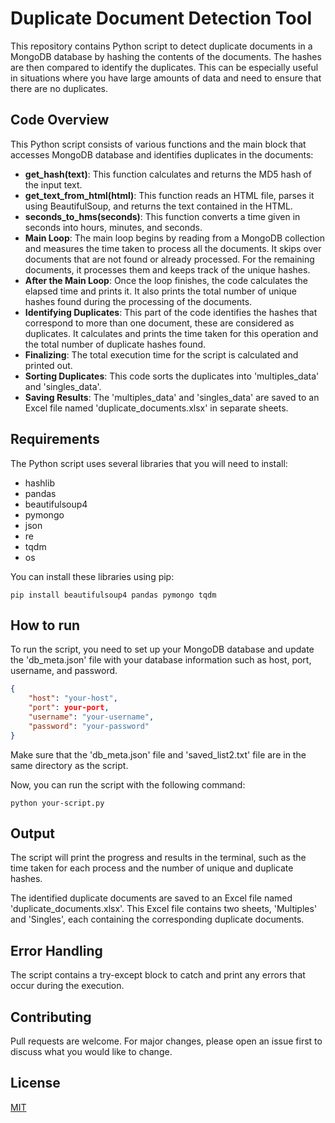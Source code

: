 # Duplicate Document Detection Tool

This repository contains Python script to detect duplicate documents in a MongoDB database by hashing the contents of the documents. The hashes are then compared to identify the duplicates. This can be especially useful in situations where you have large amounts of data and need to ensure that there are no duplicates.

## Code Overview

This Python script consists of various functions and the main block that accesses MongoDB database and identifies duplicates in the documents:

- **get_hash(text)**: This function calculates and returns the MD5 hash of the input text.
- **get_text_from_html(html)**: This function reads an HTML file, parses it using BeautifulSoup, and returns the text contained in the HTML.
- **seconds_to_hms(seconds)**: This function converts a time given in seconds into hours, minutes, and seconds.
- **Main Loop**: The main loop begins by reading from a MongoDB collection and measures the time taken to process all the documents. It skips over documents that are not found or already processed. For the remaining documents, it processes them and keeps track of the unique hashes.
- **After the Main Loop**: Once the loop finishes, the code calculates the elapsed time and prints it. It also prints the total number of unique hashes found during the processing of the documents.
- **Identifying Duplicates**: This part of the code identifies the hashes that correspond to more than one document, these are considered as duplicates. It calculates and prints the time taken for this operation and the total number of duplicate hashes found.
- **Finalizing**: The total execution time for the script is calculated and printed out.
- **Sorting Duplicates**: This code sorts the duplicates into 'multiples_data' and 'singles_data'.
- **Saving Results**: The 'multiples_data' and 'singles_data' are saved to an Excel file named 'duplicate_documents.xlsx' in separate sheets.

## Requirements

The Python script uses several libraries that you will need to install:

- hashlib
- pandas
- beautifulsoup4
- pymongo
- json
- re
- tqdm
- os

You can install these libraries using pip:

```
pip install beautifulsoup4 pandas pymongo tqdm
```

## How to run

To run the script, you need to set up your MongoDB database and update the 'db_meta.json' file with your database information such as host, port, username, and password.

```json
{
    "host": "your-host",
    "port": your-port,
    "username": "your-username",
    "password": "your-password"
}
```

Make sure that the 'db_meta.json' file and 'saved_list2.txt' file are in the same directory as the script. 

Now, you can run the script with the following command:

```
python your-script.py
```

## Output

The script will print the progress and results in the terminal, such as the time taken for each process and the number of unique and duplicate hashes.

The identified duplicate documents are saved to an Excel file named 'duplicate_documents.xlsx'. This Excel file contains two sheets, 'Multiples' and 'Singles', each containing the corresponding duplicate documents.

## Error Handling

The script contains a try-except block to catch and print any errors that occur during the execution.

## Contributing

Pull requests are welcome. For major changes, please open an issue first to discuss what you would like to change. 

## License

[MIT](https://choosealicense.com/licenses/mit/)
